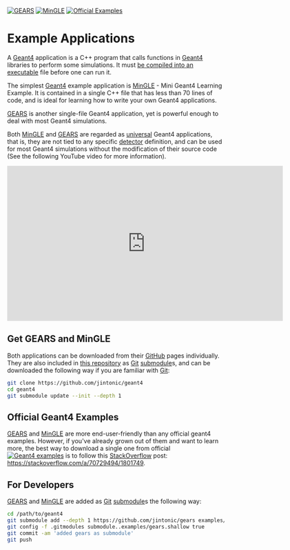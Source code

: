 [![GEARS](https://img.shields.io/badge/GEARS-red?style=flat)](https://www.github.com/jintonic/gears)
[![MinGLE](https://img.shields.io/badge/MinGLE-blue?style=flat)](https://www.github.com/jintonic/mingle)
[![Official Examples](https://img.shields.io/badge/Official-Examples-green?style=flat)](https://github.com/Geant4/geant4/tree/master/examples)

# Example Applications

A [Geant4](..) application is a C++ program that calls functions in [Geant4](..) libraries to perform some simulations. It must [be compiled into an executable](../platform/cpp) file before one can run it.

The simplest [Geant4](..) example application is [MinGLE][] - Mini Geant4 Learning Example. It is contained in a single C++ file that has less than 70 lines of code, and is ideal for learning how to write your own Geant4 applications.

[GEARS][] is another single-file Geant4 application, yet is powerful enough to deal with most Geant4 simulations.

Both [MinGLE][] and [GEARS][] are regarded as [universal][] Geant4 applications, that is, they are not tied to any specific [detector](../../detector) definition, and can be used for most Geant4 simulations without the modification of their source code (See the following YouTube video for more information).

<iframe width="640" height="360" src="https://www.youtube.com/embed/3g9CkyBS31o?si=YiZqbZ_z3qoqtfD0" title="YouTube video player" frameborder="0" allow="accelerometer; autoplay; clipboard-write; encrypted-media; gyroscope; picture-in-picture; web-share" referrerpolicy="strict-origin-when-cross-origin" allowfullscreen></iframe>

## Get GEARS and MinGLE

Both applications can be downloaded from their [GitHub] pages individually. They are also included in [this repository](https://github.com/jintonic/geant4) as [Git] [submodule]s, and can be downloaded the following way if you are familiar with [Git]:

```sh
git clone https://github.com/jintonic/geant4
cd geant4
git submodule update --init --depth 1
```

## Official Geant4 Examples

[GEARS][] and [MinGLE][] are more end-user-friendly than any official geant4 examples. However, if you've already grown out of them and want to learn more, the best way to download a single one from official [![Geant4 examples](https://img.shields.io/badge/Geant4-examples-green?style=flat)](https://github.com/Geant4/geant4/tree/master/examples) is to follow this [StackOverflow][] post: <https://stackoverflow.com/a/70729494/1801749>.

## For Developers

[GEARS] and [MinGLE] are added as [Git] [submodule]s the following way:

```sh
cd /path/to/geant4
git submodule add --depth 1 https://github.com/jintonic/gears examples/
git config -f .gitmodules submodule..examples/gears.shallow true
git commit -am 'added gears as submodule'
git push
```

[GEARS]: https://github.com/jintonic/gears
[MinGLE]: https://github.com/jintonic/mingle
[universal]: https://youtu.be/3g9CkyBS31o
[StackOverflow]: https://stackoverflow.com
[Git]: https://git-scm.com
[submodule]: https://stackoverflow.com/questions/1260748/how-do-i-remove-a-submodule
[GitHub]: https://github.com

